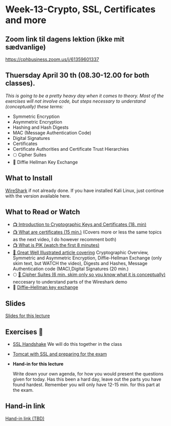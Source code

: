 # Week-13-Crypto, SSL, Certificates and more

## Zoom link til dagens lektion (ikke mit sædvanlige)
https://cphbusiness.zoom.us/j/61359601337

## Thuersday April 30 th (08.30-12.00 for both classes).

_This is going to be a pretty heavy day when it comes to theory. Most of the exercises will not involve code, but steps necessary to understand (conceptually) these terms:_
- Symmetric Encryption
- Asymmetric Encryption
- Hashing and Hash Digests
- MAC (Message Authentication Code)
- Digital Signatures
- Certificates
- Certificate Authorities and Certificate Trust Hierarchies
- :full_moon: Cipher Suites
- :red_circle: Diffie Hellman Key Exchange

## What to Install

[WireShark](https://www.wireshark.org/download.html) if not already done. If you have installed Kali Linux, just continue with the version available here.
    
## What to Read or Watch 
- [:tv: Introduction to Cryptographic Keys and Certificates (18. min)](https://www.youtube.com/watch?v=q9vu6_2r0o4)
- [:tv: What are certificates (15 min.)](https://www.youtube.com/watch?v=LRMBZhdFjDI&t=264s) (Covers more or less the same topics as the next video, I do however recomment both)
- [:tv: What is PIK (watch the first 8 minutes)](https://www.youtube.com/watch?v=5OqgYSXWYQM&t=170s) 
- [:book: Great Well Illustrated article covering](https://www.zytrax.com/tech/survival/encryption.html#dhe) Cryptographic Overview, Symmetric and Asymmetric Encryption, Diffie-Hellman Exchange (only skim text, but WATCH the video), Digests and Hashes, Message Authentication code (MAC),Digital Signatures (20 min.)
- :full_moon: [:book: Cipher Suites (6 min. skim only so you know what it is conceptually)](https://www.jscape.com/blog/cipher-suites) neccesary to understand parts of the Wireshark demo
- :red_circle: [Diffie–Hellman key exchange](https://en.wikipedia.org/wiki/Diffie%E2%80%93Hellman_key_exchange)

## Slides
[Slides for this lecture](https://docs.google.com/presentation/d/1dIj1VgAcpaXk9qMwXRYGovMW50UhwtgFutJ6Gkkgm48/edit?usp=sharing)

## Exercises :memo:
- [SSL Handshake](https://docs.google.com/document/d/13oD_h5fO9i1rIeQaiMxzG54w3q5dc0neL8nPGX2HEdw/edit?usp=sharing) We will do this together in the class
- [Tomcat with SSL and preparing for the exam](https://docs.google.com/document/d/1pY6gbHgAzzMZshgwIhejSZ9ROtQy8dHacci0mdJvdcI/edit?usp=sharing) 
- **Hand-in for this lecture**

  Write down your own agenda, for how you would present the questions given for today. Has this been a hard day, leave out the parts you have found hardest. Remember you will only have 12-15 min. for this part at the exam.
  
## Hand-in link

[Hand-in link (TBD)](#)


